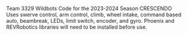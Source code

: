 Team 3329 Wildbots Code for the 2023-2024 Season CRESCENDO<br />
Uses swerve control, arm control, climb, wheel intake, command based auto, beambreak, LEDs, limit switch, encoder, and gyro.
Phoenix and REVRobotics libraries will need to be installed before use.
